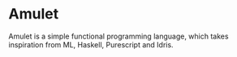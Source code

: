 # Amulet
Amulet is a simple functional programming language, which takes inspiration from ML, Haskell, Purescript and Idris.
